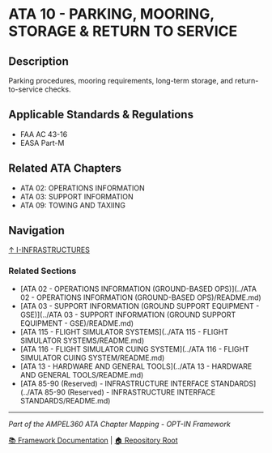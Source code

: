 # ATA 10 - PARKING, MOORING, STORAGE & RETURN TO SERVICE

## Description

Parking procedures, mooring requirements, long-term storage, and return-to-service checks.

## Applicable Standards & Regulations

- FAA AC 43-16
- EASA Part-M

## Related ATA Chapters

- ATA 02: OPERATIONS INFORMATION
- ATA 03: SUPPORT INFORMATION
- ATA 09: TOWING AND TAXIING

## Navigation

[↑ I-INFRASTRUCTURES](../README.md)

### Related Sections

- [ATA 02 - OPERATIONS INFORMATION (GROUND-BASED OPS)](../ATA 02 - OPERATIONS INFORMATION (GROUND-BASED OPS)/README.md)
- [ATA 03 - SUPPORT INFORMATION (GROUND SUPPORT EQUIPMENT - GSE)](../ATA 03 - SUPPORT INFORMATION (GROUND SUPPORT EQUIPMENT - GSE)/README.md)
- [ATA 115 - FLIGHT SIMULATOR SYSTEMS](../ATA 115 - FLIGHT SIMULATOR SYSTEMS/README.md)
- [ATA 116 - FLIGHT SIMULATOR CUING SYSTEM](../ATA 116 - FLIGHT SIMULATOR CUING SYSTEM/README.md)
- [ATA 13 - HARDWARE AND GENERAL TOOLS](../ATA 13 - HARDWARE AND GENERAL TOOLS/README.md)
- [ATA 85-90 (Reserved) - INFRASTRUCTURE INTERFACE STANDARDS](../ATA 85-90 (Reserved) - INFRASTRUCTURE INTERFACE STANDARDS/README.md)

---

*Part of the AMPEL360 ATA Chapter Mapping - OPT-IN Framework*

[📚 Framework Documentation](../../README.md) | [🏠 Repository Root](../../../README.md)
